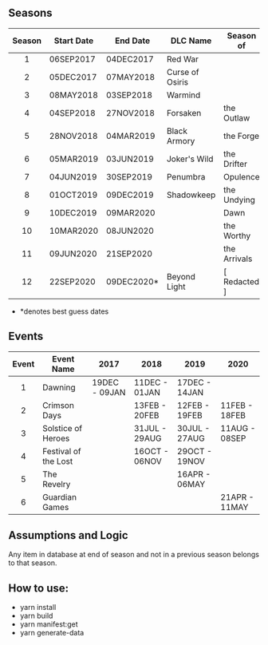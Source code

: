 ## Seasons

| Season | Start Date | End Date    | DLC Name        | Season of    |
| :----: | ---------- | ----------- | --------------- | ------------ |
|   1    | 06SEP2017  | 04DEC2017   | Red War         |              |
|   2    | 05DEC2017  | 07MAY2018   | Curse of Osiris |              |
|   3    | 08MAY2018  | 03SEP2018   | Warmind         |              |
|   4    | 04SEP2018  | 27NOV2018   | Forsaken        | the Outlaw   |
|   5    | 28NOV2018  | 04MAR2019   | Black Armory    | the Forge    |
|   6    | 05MAR2019  | 03JUN2019   | Joker's Wild    | the Drifter  |
|   7    | 04JUN2019  | 30SEP2019   | Penumbra        | Opulence     |
|   8    | 01OCT2019  | 09DEC2019   | Shadowkeep      | the Undying  |
|   9    | 10DEC2019  | 09MAR2020   |                 | Dawn         |
|   10   | 10MAR2020  | 08JUN2020   |                 | the Worthy   |
|   11   | 09JUN2020  | 21SEP2020   |                 | the Arrivals |
|   12   | 22SEP2020  | 09DEC2020\* | Beyond Light    | [ Redacted ] |

- \*denotes best guess dates

## Events

| Event | Event Name           | 2017          | 2018          | 2019          | 2020          |
| :---: | -------------------- | ------------- | ------------- | ------------- | ------------- |
|   1   | Dawning              | 19DEC - 09JAN | 11DEC - 01JAN | 17DEC - 14JAN |               |
|   2   | Crimson Days         |               | 13FEB - 20FEB | 12FEB - 19FEB | 11FEB - 18FEB |
|   3   | Solstice of Heroes   |               | 31JUL - 29AUG | 30JUL - 27AUG | 11AUG - 08SEP |
|   4   | Festival of the Lost |               | 16OCT - 06NOV | 29OCT - 19NOV |               |
|   5   | The Revelry          |               |               | 16APR - 06MAY |               |
|   6   | Guardian Games       |               |               |               | 21APR - 11MAY |

## Assumptions and Logic

Any item in database at end of season and not in a previous season belongs to that season.

## How to use:

- yarn install
- yarn build
- yarn manifest:get
- yarn generate-data
